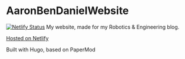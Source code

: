 # AaronBenDanielWebsite
[![Netlify Status](https://api.netlify.com/api/v1/badges/f3dd9bea-2639-47ec-a8ae-e358ca0a8570/deploy-status)](https://app.netlify.com/sites/aaronbendaniel/deploys)
My website, made for my Robotics & Engineering blog.

[Hosted on Netlify](https://aaronbendaniel.netlify.app/)

Built with Hugo, based on PaperMod
